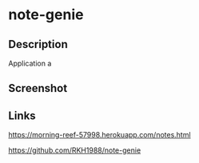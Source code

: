 # note-genie

## Description
Application a

## Screenshot

## Links

https://morning-reef-57998.herokuapp.com/notes.html

https://github.com/RKH1988/note-genie